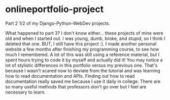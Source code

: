 # onlineportfolio-project

Part 2 1/2 of my Django-Python-WebDev projects.

What happened to part 3? I don't know either... these projects of mine were old and when I started out. I was young, dumb, broke, and stupid, so I think I deleted that one. BUT, I still have this project :). I made another personal website a few months after finishing my programming course, to see how much I remembered. A lot of this was still using a reference material, but I spent hours trying to code it by myself and actually did it! You may notice a lot of stylistic differences in this portfolio versus my previous one. That's because I wasn't scared now to deviate from the tutorial and was learning how to read documentation and APIs. Finding out how to read documentation really saved me because I use it daily in college. There are so many useful methods that professors don't go over but I feel are necessary to learn.
